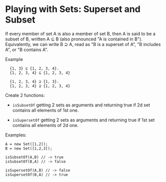 # Playing with Sets: Superset and Subset

If every member of set A is also a member of set B, then A is said to be a subset of B, written A ⊆ B
(also pronounced "A is contained in B"). Equivalently, we can write B ⊇ A, read as "B is a superset of A", "B includes
A", or "B contains A".

Example
```
  {1, 3} ⊆ {1, 2, 3, 4}.
  {1, 2, 3, 4} ⊆ {1, 2, 3, 4}

  {1, 2, 3, 4} ⊇ {1, 3}.
  {1, 2, 3, 4} ⊇ {1, 2, 3, 4}
```

Create 2 functions:

- ```isSubsetOf``` getting 2 sets as arguments and returning true if 2d set contains all elements of 1st one.

- ```isSupersetOf``` getting 2 sets as arguments and returning true if 1st set contains all elements of 2d one.


Examples:
```
A = new Set([1,2]);
B = new Set([1,2,3]);

isSubsetOf(A,B) // -> true
isSubsetOf(B,A) // -> false

isSupersetOf(A,B) // -> false
isSupersetOf(B,A) // -> true
```